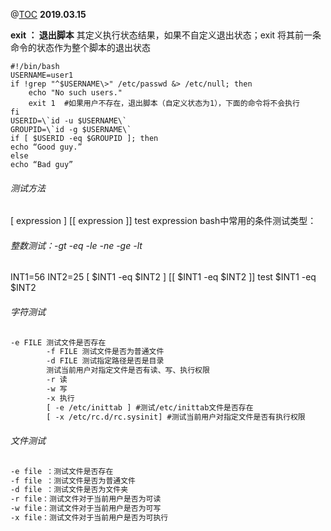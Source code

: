 ﻿@[TOC](2019.03.15_12:15-13:00_mage_Linux_log)
**2019.03.15**

**exit ： 退出脚本**
	其定义执行状态结果，如果不自定义退出状态；exit 将其前一条命令的状态作为整个脚本的退出状态
```shell
#!/bin/bash
USERNAME=user1
if !grep "^$USERNAME\>" /etc/passwd &> /etc/null; then
	echo "No such users."
	exit 1  #如果用户不存在，退出脚本（自定义状态为1），下面的命令将不会执行
fi
USERID=\`id -u $USERNAME\`
GROUPID=\`id -g $USERNAME\`
if [ $USERID -eq $GROUPID ]; then
echo “Good guy.”
else
echo “Bad guy”
```

###### 测试方法
[ expression ]
	[[ expression ]]
	test expression
bash中常用的条件测试类型：
###### 整数测试：-gt -eq -le -ne -ge -lt
INT1=56
		INT2=25
		[ $INT1 -eq $INT2 ]
		[[ $INT1 -eq $INT2 ]]
		test $INT1 -eq $INT2	
###### 字符测试
```1
-e FILE	测试文件是否存在
		-f FILE 测试文件是否为普通文件
		-d FILE 测试指定路径是否是目录
		测试当前用户对指定文件是否有读、写、执行权限
		-r 读
		-w 写
		-x 执行
		[ -e /etc/inittab ] #测试/etc/inittab文件是否存在
		[ -x /etc/rc.d/rc.sysinit] #测试当前用户对指定文件是否有执行权限
```
###### 文件测试
```1
-e file ：测试文件是否存在
-f file ：测试文件是否为普通文件
-d file ：测试文件是否为文件夹
-r file：测试文件对于当前用户是否为可读
-w file：测试文件对于当前用户是否为可写
-x file：测试文件对于当前用户是否为可执行
```
